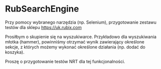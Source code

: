 # RubSearchEngine

Przy pomocy wybranego narzędzia (np. Selenium), przygotowanie zestawu testów dla sklepu https://uk.rubix.com
 
Prosiłbym o skupienie się na wyszukiwarce. Przykładowo dla wyszukiwania młotka (hammer), powinniśmy otrzymać wynik zawierający określone sekcje, z których możemy wykonać określone działania (np. dodać do koszyka).

Proszę o przygotowanie testów NRT dla tej funkcjonalności.
